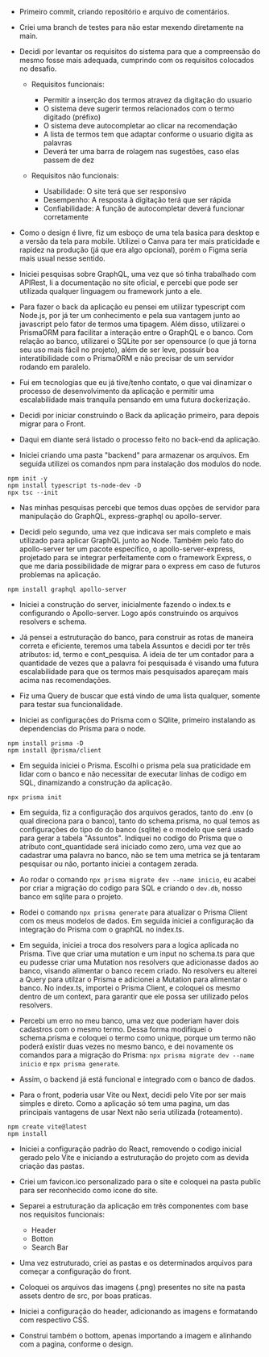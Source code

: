 - Primeiro commit, criando repositório e arquivo de comentários.

- Criei uma branch de testes para não estar mexendo diretamente na main.

- Decidi  por levantar os requisitos do sistema para que a compreensão do mesmo fosse mais adequada, cumprindo com os requisitos colocados no desafio.

    - Requisitos funcionais: 
        - Permitir a inserção dos termos atravez da digitação do usuario
        - O sistema deve sugerir termos relacionados com o termo digitado (préfixo) 
        - O sistema deve autocompletar ao clicar na recomendação
        - A lista de termos tem que adaptar conforme o usuario digita as palavras
        - Deverá ter uma barra de rolagem nas sugestões, caso elas passem de dez
    
    - Requisitos não funcionais:
        - Usabilidade: O site terá que ser responsivo
        - Desempenho: A resposta à digitação terá que ser rápida
        - Confiabilidade: A função de autocompletar deverá funcionar corretamente

- Como o design é livre, fiz um esboço de uma tela basica para desktop e a versão da tela para mobile. Utilizei o Canva para ter mais praticidade e rapidez na produção (já que era algo opcional), porém o Figma seria mais usual nesse sentido.

- Iniciei pesquisas sobre GraphQL, uma vez que só tinha trabalhado com APIRest, li a documentação no site oficial, e percebi que pode ser utilizada qualquer linguagem ou framework junto a ele.

- Para fazer o back da aplicação eu pensei em utilizar typescript com Node.js, por já ter um conhecimento e pela sua vantagem junto ao javascript pelo fator de termos uma tipagem. Além disso, utilizarei o PrismaORM para facilitar a interação entre o GraphQL e o banco. Com relação ao banco, utilizarei o SQLite por ser opensource (o que já torna seu uso mais fácil no projeto), além de ser leve, possuir boa interatibilidade com o PrismaORM e não precisar de um servidor rodando em paralelo.

- Fui em tecnologias que eu já tive/tenho contato, o que vai dinamizar o processo de desenvolvimento da aplicação e permitir uma escalabilidade mais tranquila pensando em uma futura dockerização.

- Decidi por iniciar construindo o Back da aplicação primeiro, para depois migrar para o Front.


- Daqui em diante será listado o processo feito no back-end da aplicação.

- Iniciei criando uma pasta "backend" para armazenar os arquivos. Em seguida utilizei os comandos npm para instalação dos modulos do node.

```
npm init -y
npm install typescript ts-node-dev -D
npx tsc --init
```

- Nas minhas pesquisas percebi que temos duas opções de servidor para manipulação do GraphQL, express-graphql ou apollo-server.

- Decidi pelo segundo, uma vez que indicava ser mais completo e mais utilizado para aplicar GraphQL junto ao Node. Também pelo fato do apollo-server ter um pacote específico, o apollo-server-express, projetado para se integrar perfeitamente com o framework Express, o que me daria possibilidade de migrar para o express em caso de futuros problemas na aplicação.

```
npm install graphql apollo-server
```

- Iniciei a construção do server, inicialmente fazendo o index.ts e configurando o Apollo-server. Logo após construindo os arquivos resolvers e schema.

- Já pensei a estruturação do banco, para construir as rotas de maneira correta e eficiente, teremos uma tabela Assuntos e decidi por ter três atributos: id, termo e cont_pesquisa. A ideia de ter um contador para a quantidade de vezes que a palavra foi pesquisada é visando uma futura escalabilidade para que os termos mais pesquisados apareçam mais acima nas recomendações.

- Fiz uma Query de buscar que está vindo de uma lista qualquer, somente para testar sua funcionalidade.

- Iniciei as configurações do Prisma com o SQlite, primeiro instalando as dependencias do Prisma para o node.

```
npm install prisma -D
npm install @prisma/client
```

- Em seguida iniciei o Prisma. Escolhi o prisma pela sua praticidade em lidar com o banco e não necessitar de executar linhas de codigo em  SQL, dinamizando a construção da aplicação.

```
npx prisma init
```

- Em seguida, fiz a configuração dos arquivos gerados, tanto do .env (o qual direciona para o banco), tanto do schema.prisma, no qual temos as configurações do tipo do do banco (sqlite) e o modelo que será usado para gerar a tabela "Assuntos". Indiquei no codigo do Prisma que o atributo cont_quantidade será iniciado como zero, uma vez que ao cadastrar uma palavra no banco, não se tem uma metrica se já tentaram pesquisar ou não, portanto iniciei a contagem zerada.

- Ao rodar o comando ```npx prisma migrate dev --name inicio```, eu acabei por criar a migração do codigo para SQL e criando o ```dev.db```, nosso banco em sqlite para o projeto.

- Rodei o comando ```npx prisma generate``` para atualizar o Prisma Client com os meus modelos de dados. Em seguida iniciei a configuração da integração do Prisma com o graphQL no index.ts.

- Em seguida, iniciei a troca dos resolvers para a logica aplicada no Prisma. Tive que criar uma mutation e um input no schema.ts para que eu pudesse criar uma Mutation nos resolvers que adicionasse dados ao banco, visando alimentar o banco recem criado. No resolvers eu alterei a Query para utilzar o Prisma e adicionei a Mutation para alimentar o banco. No index.ts, importei o Prisma Client, e coloquei os mesmo dentro de um context, para garantir que ele possa ser utilizado pelos resolvers.

- Percebi um erro no meu banco, uma vez que poderiam haver dois cadastros com o mesmo termo. Dessa forma modifiquei o schema.prisma e coloquei o termo como unique, porque um termo não poderá existir duas vezes no mesmo banco, e dei novamente os comandos para a migração do Prisma: ```npx prisma migrate dev --name inicio``` e ```npx prisma generate```.

- Assim, o backend já está funcional e integrado com o banco de dados.

- Para o front, poderia usar Vite ou Next, decidi pelo Vite por ser mais simples e direto. Como a aplicação só tem uma pagina, um das principais vantagens de usar Next não seria utilizada (roteamento).

```
npm create vite@latest
npm install
```

- Iniciei a configuração padrão do React, removendo o codigo inicial gerado pelo Vite e iniciando a estruturação do projeto com as devida criação das pastas.

- Criei um favicon.ico personalizado para o site e coloquei na pasta public para ser reconhecido como icone do site.

- Separei a estruturação da aplicação em três componentes com base nos requisitos funcionais:

    - Header
    - Botton
    - Search Bar

- Uma vez estruturado, criei as pastas e os determinados arquivos para começar a configuração do front.

- Coloquei os arquivos das imagens (.png) presentes no site na pasta assets dentro de src, por boas praticas.

- Iniciei a configuração do header, adicionando as imagens e formatando com respectivo CSS.

- Construi também o bottom, apenas importando a imagem e alinhando com a pagina, conforme o design.

